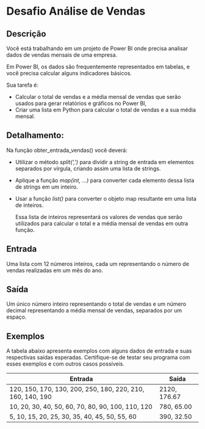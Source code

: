 # Desafio Análise de Vendas
## Descrição
Você está trabalhando em um projeto de Power BI onde precisa analisar dados de vendas mensais de uma empresa. 

Em Power BI, os dados são frequentemente representados em tabelas, e você precisa calcular alguns indicadores básicos. 

Sua tarefa é:
    
*  Calcular o total de vendas e a média mensal de vendas que serão usados para gerar relatórios e gráficos no Power BI,
* Criar uma lista em Python para calcular o total de vendas e a sua média mensal.

## Detalhamento:

Na função obter_entrada_vendas() você deverá:
    
* Utilizar o método *split(',')* para dividir a string de entrada em elementos separados por vírgula, criando assim uma lista de strings.

* Aplique a função *map(int, ...)* para converter cada elemento dessa lista de strings em um inteiro.

* Usar a função *list()* para converter o objeto map resultante em uma lista de inteiros.
    
    Essa lista de inteiros representará os valores de vendas que serão utilizados para calcular o total e a média mensal de vendas em outra função.

## Entrada
Uma lista com 12 números inteiros, cada um representando o número de vendas realizadas em um mês do ano.

## Saída
Um único número inteiro representando o total de vendas e um número decimal representando a média mensal de vendas, separados por um espaço.

## Exemplos
A tabela abaixo apresenta exemplos com alguns dados de entrada e suas respectivas saídas esperadas. Certifique-se de testar seu programa com esses exemplos e com outros casos possíveis.

|Entrada	|Saída|
|-----|----|
|120, 150, 170, 130, 200, 250, 180, 220, 210, 160, 140, 190	|2120, 176.67|
|10, 20, 30, 40, 50, 60, 70, 80, 90, 100, 110, 120	|780, 65.00|
|5, 10, 15, 20, 25, 30, 35, 40, 45, 50, 55, 60	|390, 32.50|